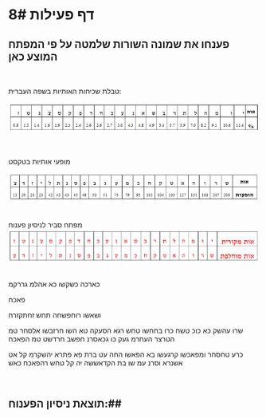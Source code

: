 
# דף פעילות 8#
## פענחו את שמונה השורות שלמטה על פי המפתח המוצע כאן ##
<br>

טבלת שכיחות  האותיות בשפה העברית:
<br>
<div id="container" align="center">
  <img class="img-responsive" src="img05.png" title=""/>
</div>
<br>
<br>

מופעי אותיות בטקסט
<br>
<div id="container" align="center">
  <img class="img-responsive" src="img04.png" title=""/>
</div>
<br>
<br>
מפתח סביר לניסיון פענוח
<br>
<div id="container" align="center">
  <img class="img-responsive" src="img09.png" title=""/>
</div>
<br>

כארכה כשקשו כא אהלמ גררקמ

פאכח

ושאשו רוחפשחה תחש זחתקזרח

שרו עהשק כא כוכ   טשח כרו בחחשו  טחש רגא הסעקה  טא השו חרזבשו
אלסחר טמ הטרצר  העחרמ געק כו  גכאסרנ חפשב  חרדשט טמ הפאכח

כרע טחסחר ומפאכשו  קרגעשו בא הפאשו  החה עט ברת פא פתרא
יהשקרמ קל אט אשנרא  וסרנ עמ שו בת הקדאששה  יה קל טחש רהפאכח כאש

<br>

## תוצאת ניסיון הפענוח:##

<br>
<br>
<br>
<br>
<br>
<br>
<br>
<br>
<br>
<br>
<br>
<br>
<br>
<br>
